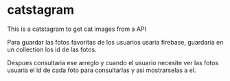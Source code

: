 # catstagram
This is a catstagram to get cat images from a API

Para guardar las fotos favoritas de los usuarios usaria firebase, guardaria en un collection
los id de las fotos. 

Despues consultaria ese arreglo y cuando el usuario necesite ver las fotos usuaria el id de cada
foto para consultarlas y asi mostrarselas a el.
